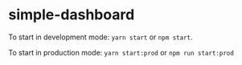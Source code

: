 # simple-dashboard

To start in development mode: `yarn start` or `npm start`.

To start in production mode: `yarn start:prod` or `npm run start:prod`
